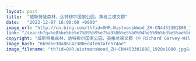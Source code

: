 ```yaml
---
layout: post
title:  "威斯特曼森林，达特穆尔国家公园，英格兰德文郡"
date:   "2022-12-07 16:00:00 +0800"
image_url: "http://cn.bing.com/th?id=OHR.WistmansWood_ZH-CN4453301808_1920x1080.jpg&rf=LaDigue_1920x1080.jpg&pid=hp"
link: "/search?q=%e8%be%be%e7%89%b9%e7%a9%86%e5%b0%94%e5%9b%bd%e5%ae%b6%e5%85%ac%e5%9b%ad&form=hpcapt&mkt=zh-cn"
copyright: "威斯特曼森林，达特穆尔国家公园，英格兰德文郡 (© Richard Garvey-Williams/Alamy)"
image_hash: "6b9d6e30a86c42300ed4fe63afe574ae"
image_filename: "th?id=OHR.WistmansWood_ZH-CN4453301808_1920x1080.jpg&rf=LaDigue_1920x1080.jpg&pid=hp"
---
```

